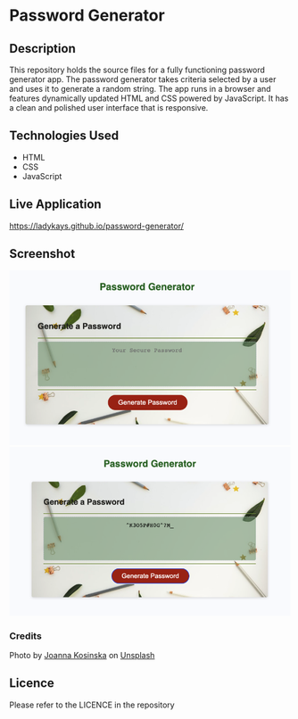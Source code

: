 # Password Generator

## Description
This repository holds the source files for a fully functioning password generator app. The password generator takes criteria selected by a user and uses it to generate a random string. The app runs in a browser and features dynamically updated HTML and CSS powered by JavaScript. It has a clean and polished user interface that is responsive.

## Technologies Used
* HTML
* CSS
* JavaScript

## Live Application
https://ladykays.github.io/password-generator/

## Screenshot
![Screenshot](assets/images/screenshot.png)
![Screenshot](assets/images/screenshot2.png)


### Credits
Photo by <a href="https://unsplash.com/ja/@joannakosinska?utm_source=unsplash&utm_medium=referral&utm_content=creditCopyText">Joanna Kosinska</a> on <a href="https://unsplash.com/wallpapers/design?utm_source=unsplash&utm_medium=referral&utm_content=creditCopyText">Unsplash</a>

## Licence
Please refer to the LICENCE in the repository
  
  
  